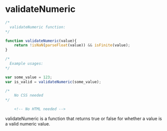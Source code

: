 # validateNumeric

```javascript
/*
  validateNumeric function:
*/

function validateNumeric(value){
    return !isNaN(parseFloat(value)) && isFinite(value);
}

/*
  Example usages:
*/

var some_value = 123;
var is_valid = validateNumeric(some_value);

```

```css
/*
    No CSS needed
*/
```

```html
    <!-- No HTML needed -->
```

validateNumeric is a function that returns true or false for whether a value is a valid numeric value.
